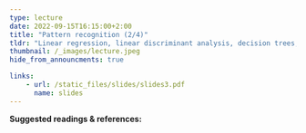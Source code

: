 ```yaml
---
type: lecture
date: 2022-09-15T16:15:00+2:00
title: "Pattern recognition (2/4)"
tldr: "Linear regression, linear discriminant analysis, decision trees, linear SVM, nearest neighbours, neural nets"
thumbnail: /_images/lecture.jpeg
hide_from_announcments: true

links: 
    - url: /static_files/slides/slides3.pdf
      name: slides
---
```


**Suggested readings & references:**
